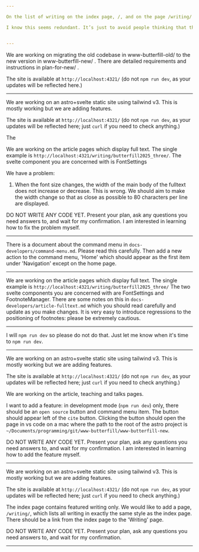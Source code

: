 ```yaml
---

On the list of writing on the index page, /, and on the page /writing/ we have 'cite' and 'pdf' buttons for articles. Please add a 'HTML' button between these two. The button should have the same style as the other two. Clicking it should lead to the page for the article (same page as you get to by clicking on the box). 

I know this seems redundant. It’s just to avoid people thinking that they only have the PDF option.


---
```



We are working on migrating the old codebase in www-butterfill-old/ to the new version in 
www-butterfill-new/ . There are detailed requirements and instructions in plan-for-new/ . 

The site is available at `http://localhost:4321/` (do not `npm run dev`, as your updates will be reflected here.)


---

We are working on an astro+svelte static site using tailwind v3. This is mostly working but we are adding features.

The site is available at `http://localhost:4321/` (do not `npm run dev`, as your updates will be reflected here; just `curl` if you need to check anything.)

The 



We are working on the article pages which display full text. The single example is `http://localhost:4321/writing/butterfill2025_three/`.  The svelte component you are concerned with is FontSettings 

We have a problem:

1. When the font size changes, the width of the main body of the fulltext does not increase or decrease. This is wrong.  We should aim to make the width change so that as close as possible to 80 characters per line are displayed.

DO NOT WRITE ANY CODE YET. Present your plan, ask any questions you need answers to, and wait for my confirmation. I am interested in learning how to fix the problem myself.

---

There is a document about the command menu in `docs-developers/command-menu.md`. Please read this carefully. Then add a new action to the command menu, 'Home' which should appear as the first item under 'Navigation' except on the home page.

---

We are working on the article pages which display full text. The single example is `http://localhost:4321/writing/butterfill2025_three/` The two svelte components you are concerned with are FontSettings and FootnoteManager. There are some notes on this in `docs-developers/article-fulltext.md` which you should read carefully and update as you make changes. It is very easy to introduce regressions to the positioning of footnotes: please be extremely cautious.

---

I will `npm run dev` so please do not do that. Just let me know when it's time to `npm run dev`.


---

We are working on an astro+svelte static site using tailwind v3. This is mostly working but we are adding features.

The site is available at `http://localhost:4321/` (do not `npm run dev`, as your updates will be reflected here; just `curl` if you need to check anything.)

We are working on the article, teaching and talks pages. 

I want to add a feature: in development mode (`npm run dev`) only, there should be an `open source` button and command menu item. The button should appear left of the `cite` button. Clicking the button should open the page in vs code on a mac where the path to the root of the astro project is `~/Documents/programming/git/www-butterfill/www-butterfill-new`. 


DO NOT WRITE ANY CODE YET. Present your plan, ask any questions you need answers to, and wait for my confirmation. I am interested in learning how to add the feature myself.

---

We are working on an astro+svelte static site using tailwind v3. This is mostly working but we are adding features.

The site is available at `http://localhost:4321/` (do not `npm run dev`, as your updates will be reflected here; just `curl` if you need to check anything.)

The index page contains featured writing only. We would like to add a page, `/writing/`, which lists all writing in exactly the same style as the index page. There should be a link from the index page to the 'Writing' page.

DO NOT WRITE ANY CODE YET. Present your plan, ask any questions you need answers to, and wait for my confirmation. 

---